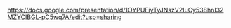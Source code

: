 https://docs.google.com/presentation/d/1OYPUFiyTyJNszV2IuCy538hnI32MZYCIBGL-pC5wq7A/edit?usp=sharing
